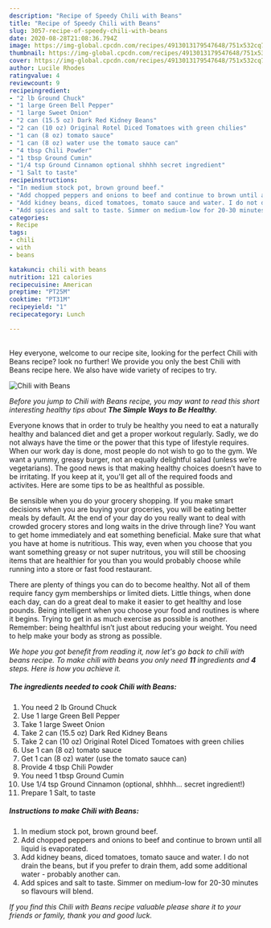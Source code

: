 ```yaml
---
description: "Recipe of Speedy Chili with Beans"
title: "Recipe of Speedy Chili with Beans"
slug: 3057-recipe-of-speedy-chili-with-beans
date: 2020-08-28T21:08:36.794Z
image: https://img-global.cpcdn.com/recipes/4913013179547648/751x532cq70/chili-with-beans-recipe-main-photo.jpg
thumbnail: https://img-global.cpcdn.com/recipes/4913013179547648/751x532cq70/chili-with-beans-recipe-main-photo.jpg
cover: https://img-global.cpcdn.com/recipes/4913013179547648/751x532cq70/chili-with-beans-recipe-main-photo.jpg
author: Lucile Rhodes
ratingvalue: 4
reviewcount: 9
recipeingredient:
- "2 lb Ground Chuck"
- "1 large Green Bell Pepper"
- "1 large Sweet Onion"
- "2 can (15.5 oz) Dark Red Kidney Beans"
- "2 can (10 oz) Original Rotel Diced Tomatoes with green chilies"
- "1 can (8 oz) tomato sauce"
- "1 can (8 oz) water use the tomato sauce can"
- "4 tbsp Chili Powder"
- "1 tbsp Ground Cumin"
- "1/4 tsp Ground Cinnamon optional shhhh secret ingredient"
- "1 Salt to taste"
recipeinstructions:
- "In medium stock pot, brown ground beef."
- "Add chopped peppers and onions to beef and continue to brown until all liquid is evaporated."
- "Add kidney beans, diced tomatoes, tomato sauce and water. I do not drain the beans, but if you prefer to drain them, add some additional water - probably another can."
- "Add spices and salt to taste. Simmer on medium-low for 20-30 minutes so flavours will blend."
categories:
- Recipe
tags:
- chili
- with
- beans

katakunci: chili with beans 
nutrition: 121 calories
recipecuisine: American
preptime: "PT25M"
cooktime: "PT31M"
recipeyield: "1"
recipecategory: Lunch

---
```

<br>
Hey everyone, welcome to our recipe site, looking for the perfect Chili with Beans recipe? look no further! We provide you only the best Chili with Beans recipe here. We also have wide variety of recipes to try.
<br>


![Chili with Beans](https://img-global.cpcdn.com/recipes/4913013179547648/751x532cq70/chili-with-beans-recipe-main-photo.jpg)

<i>Before you jump to Chili with Beans recipe, you may want to read this short interesting healthy tips about <strong>The Simple Ways to Be Healthy</strong>.</i>

Everyone knows that in order to truly be healthy you need to eat a naturally healthy and balanced diet and get a proper workout regularly. Sadly, we do not always have the time or the power that this type of lifestyle requires. When our work day is done, most people do not wish to go to the gym. We want a yummy, greasy burger, not an equally delightful salad (unless we’re vegetarians). The good news is that making healthy choices doesn’t have to be irritating. If you keep at it, you'll get all of the required foods and activites. Here are some tips to be as healthful as possible.

Be sensible when you do your grocery shopping. If you make smart decisions when you are buying your groceries, you will be eating better meals by default. At the end of your day do you really want to deal with crowded grocery stores and long waits in the drive through line? You want to get home immediately and eat something beneficial. Make sure that what you have at home is nutritious. This way, even when you choose that you want something greasy or not super nutritous, you will still be choosing items that are healthier for you than you would probably choose while running into a store or fast food restaurant.

There are plenty of things you can do to become healthy. Not all of them require fancy gym memberships or limited diets. Little things, when done each day, can do a great deal to make it easier to get healthy and lose pounds. Being intelligent when you choose your food and routines is where it begins. Trying to get in as much exercise as possible is another. Remember: being healthful isn’t just about reducing your weight. You need to help make your body as strong as possible. 


<i>We hope you got benefit from reading it, now let's go back to chili with beans recipe. To make chili with beans you only need <strong>11</strong> ingredients and <strong>4</strong> steps. Here is how you achieve it.
</i>

##### The ingredients needed to cook Chili with Beans:

1. You need 2 lb Ground Chuck
1. Use 1 large Green Bell Pepper
1. Take 1 large Sweet Onion
1. Take 2 can (15.5 oz) Dark Red Kidney Beans
1. Take 2 can (10 oz) Original Rotel Diced Tomatoes with green chilies
1. Use 1 can (8 oz) tomato sauce
1. Get 1 can (8 oz) water (use the tomato sauce can)
1. Provide 4 tbsp Chili Powder
1. You need 1 tbsp Ground Cumin
1. Use 1/4 tsp Ground Cinnamon (optional, shhhh... secret ingredient!)
1. Prepare 1 Salt, to taste


##### Instructions to make Chili with Beans:

1. In medium stock pot, brown ground beef.
1. Add chopped peppers and onions to beef and continue to brown until all liquid is evaporated.
1. Add kidney beans, diced tomatoes, tomato sauce and water. I do not drain the beans, but if you prefer to drain them, add some additional water - probably another can.
1. Add spices and salt to taste. Simmer on medium-low for 20-30 minutes so flavours will blend.


<i>If you find this Chili with Beans recipe valuable please share it to your friends or family, thank you and good luck.</i>

